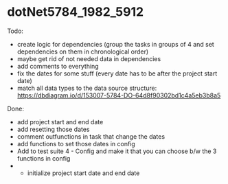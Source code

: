 # dotNet5784_1982_5912

Todo:
- create logic for dependencies (group the tasks in groups of 4 and set dependencies on them in chronological order)
- maybe get rid of not needed data in dependencies
- add comments to everything
- fix the dates for some stuff (every date has to be after the project start date)
- match all data types to the data source structure: https://dbdiagram.io/d/153007-5784-DO-64d8f90302bd1c4a5eb3b8a5





Done:
- add project start and end date
- add resetting those dates
- comment outfunctions in task that change the dates
- add functions to set those dates in config
- Add to test suite 4 - Config and make it that you can choose b/w the 3 functions in config
- - initialize project start date and end date
